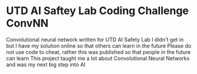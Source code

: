 # UTD AI Saftey Lab Coding Challenge ConvNN
 Convolutional neural network written for UTD AI Safety Lab 
 I didn't get in but I have my solution online so that others can learn in the future
 Please do not use code to cheat, rather this was published so that people in the future can learn
 This project taught me a lot about Convolutional Neural Networks and was my next big step into AI
 
